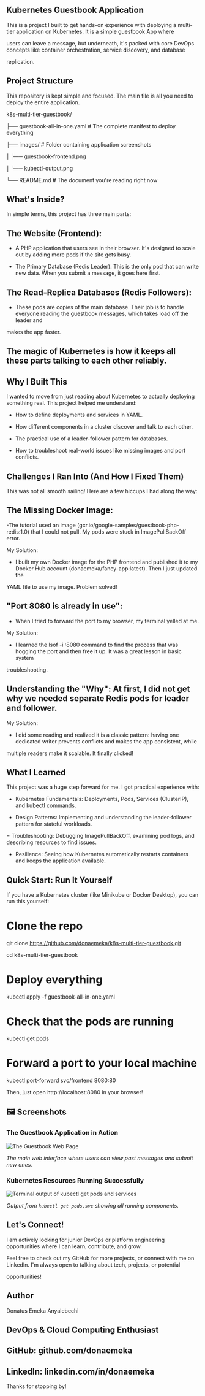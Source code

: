 ## Kubernetes Guestbook Application

 This is a project I built to get hands-on experience with deploying a multi-tier application on Kubernetes. It is a simple guestbook App where 
 
 users can leave a message, but underneath, it's packed with core DevOps concepts like container orchestration, service discovery, and database 
 
 replication.


## Project Structure

This repository is kept simple and focused. The main file is all you need to deploy the entire application.


k8s-multi-tier-guestbook/

├── guestbook-all-in-one.yaml  # The complete manifest to deploy everything

├── images/                    # Folder containing application screenshots

│   ├── guestbook-frontend.png

│   └── kubectl-output.png

└── README.md                  # The document you're reading right now




## What's Inside?

In simple terms, this project has three main parts:

## The Website (Frontend): 

- A PHP application that users see in their browser. It's designed to scale out by adding more pods if the site gets busy.

- The Primary Database (Redis Leader): This is the only pod that can write new data. When you submit a message, it goes here first.

## The Read-Replica Databases (Redis Followers): 

- These pods are copies of the main database. Their job is to handle everyone reading the guestbook messages, which takes load off the leader and 

makes the app faster.

## The magic of Kubernetes is how it keeps all these parts talking to each other reliably.



## Why I Built This

I wanted to move from just reading about Kubernetes to actually deploying something real. This project helped me understand:

- How to define deployments and services in YAML.

- How different components in a cluster discover and talk to each other.

- The practical use of a leader-follower pattern for databases.

- How to troubleshoot real-world issues like missing images and port conflicts.



## Challenges I Ran Into (And How I Fixed Them)

This was not all smooth sailing! Here are a few hiccups I had along the way:

## The Missing Docker Image: 

-The tutorial used an image (gcr.io/google-samples/guestbook-php-redis:1.0) that I could not pull. My pods were stuck in ImagePullBackOff error.

My Solution:

- I built my own Docker image for the PHP frontend and published it to my Docker Hub account (donaemeka/fancy-app:latest). Then I just updated the 

YAML file to use my image. Problem solved!

## "Port 8080 is already in use":

- When I tried to forward the port to my browser, my terminal yelled at me.

My Solution: 

- I learned the lsof -i :8080 command to find the process that was hogging the port and then free it up. It was a great lesson in basic system 

troubleshooting.

## Understanding the "Why": At first, I did not get why we needed separate Redis pods for leader and follower.

My Solution: 

- I did some reading and realized it is a classic pattern: having one dedicated writer prevents conflicts and makes the app consistent, while 

multiple readers make it scalable. It finally clicked!



## What I Learned

This project was a huge step forward for me. I got practical experience with:

- Kubernetes Fundamentals: Deployments, Pods, Services (ClusterIP), and kubectl commands.

- Design Patterns: Implementing and understanding the leader-follower pattern for stateful workloads.

= Troubleshooting: Debugging ImagePullBackOff, examining pod logs, and describing resources to find issues.

- Resilience: Seeing how Kubernetes automatically restarts containers and keeps the application available.



## Quick Start: Run It Yourself

If you have a Kubernetes cluster (like Minikube or Docker Desktop), you can run this yourself:


# Clone the repo

git clone https://github.com/donaemeka/k8s-multi-tier-guestbook.git


cd k8s-multi-tier-guestbook

# Deploy everything

kubectl apply -f guestbook-all-in-one.yaml


# Check that the pods are running

kubectl get pods


# Forward a port to your local machine

kubectl port-forward svc/frontend 8080:80

Then, just open http://localhost:8080 in your browser!



## 🖼️ Screenshots

### The Guestbook Application in Action

![The Guestbook Web Page](./images/guestbook-frontend.png)

*The main web interface where users can view past messages and submit new ones.*

### Kubernetes Resources Running Successfully

![Terminal output of kubectl get pods and services](./images/kubectl-output.png)

*Output from `kubectl get pods,svc` showing all running components.*


## Let's Connect!

I am actively looking for junior DevOps or platform engineering opportunities where I can learn, contribute, and grow.

Feel free to check out my GitHub for more projects, or connect with me on LinkedIn. I'm always open to talking about tech, projects, or potential 

opportunities!

## Author

 Donatus Emeka Anyalebechi

## DevOps & Cloud Computing Enthusiast

## GitHub: github.com/donaemeka

## LinkedIn: linkedin.com/in/donaemeka

Thanks for stopping by!